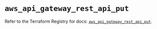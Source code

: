 # `aws_api_gateway_rest_api_put`

Refer to the Terraform Registry for docs: [`aws_api_gateway_rest_api_put`](https://registry.terraform.io/providers/hashicorp/aws/5.97.0/docs/resources/api_gateway_rest_api_put).
